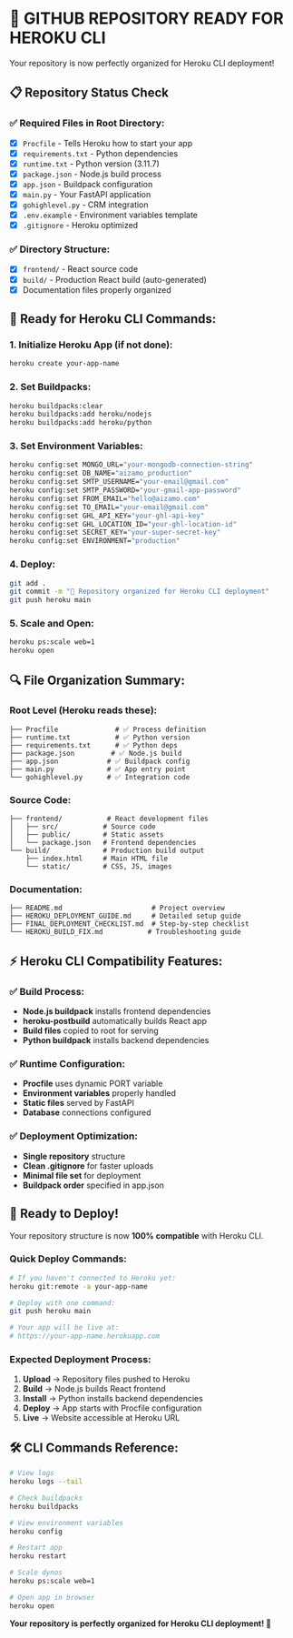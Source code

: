 # 🚀 **GITHUB REPOSITORY READY FOR HEROKU CLI**

Your repository is now perfectly organized for Heroku CLI deployment!

## 📋 **Repository Status Check**

### ✅ **Required Files in Root Directory:**
- [x] `Procfile` - Tells Heroku how to start your app
- [x] `requirements.txt` - Python dependencies  
- [x] `runtime.txt` - Python version (3.11.7)
- [x] `package.json` - Node.js build process
- [x] `app.json` - Buildpack configuration
- [x] `main.py` - Your FastAPI application
- [x] `gohighlevel.py` - CRM integration
- [x] `.env.example` - Environment variables template
- [x] `.gitignore` - Heroku optimized

### ✅ **Directory Structure:**
- [x] `frontend/` - React source code
- [x] `build/` - Production React build (auto-generated)
- [x] Documentation files properly organized

## 🎯 **Ready for Heroku CLI Commands:**

### **1. Initialize Heroku App (if not done):**
```bash
heroku create your-app-name
```

### **2. Set Buildpacks:**
```bash
heroku buildpacks:clear
heroku buildpacks:add heroku/nodejs
heroku buildpacks:add heroku/python
```

### **3. Set Environment Variables:**
```bash
heroku config:set MONGO_URL="your-mongodb-connection-string"
heroku config:set DB_NAME="aizamo_production"
heroku config:set SMTP_USERNAME="your-email@gmail.com"
heroku config:set SMTP_PASSWORD="your-gmail-app-password"
heroku config:set FROM_EMAIL="hello@aizamo.com"
heroku config:set TO_EMAIL="your-email@gmail.com"
heroku config:set GHL_API_KEY="your-ghl-api-key"
heroku config:set GHL_LOCATION_ID="your-ghl-location-id"
heroku config:set SECRET_KEY="your-super-secret-key"
heroku config:set ENVIRONMENT="production"
```

### **4. Deploy:**
```bash
git add .
git commit -m "🚀 Repository organized for Heroku CLI deployment"
git push heroku main
```

### **5. Scale and Open:**
```bash
heroku ps:scale web=1
heroku open
```

## 🔍 **File Organization Summary:**

### **Root Level (Heroku reads these):**
```
├── Procfile              # ✅ Process definition
├── runtime.txt           # ✅ Python version
├── requirements.txt      # ✅ Python deps
├── package.json         # ✅ Node.js build
├── app.json            # ✅ Buildpack config
├── main.py             # ✅ App entry point
└── gohighlevel.py      # ✅ Integration code
```

### **Source Code:**
```
├── frontend/           # React development files
│   ├── src/           # Source code
│   ├── public/        # Static assets
│   └── package.json   # Frontend dependencies
└── build/             # Production build output
    ├── index.html     # Main HTML file
    └── static/        # CSS, JS, images
```

### **Documentation:**
```
├── README.md                      # Project overview
├── HEROKU_DEPLOYMENT_GUIDE.md     # Detailed setup guide
├── FINAL_DEPLOYMENT_CHECKLIST.md  # Step-by-step checklist
└── HEROKU_BUILD_FIX.md           # Troubleshooting guide
```

## ⚡ **Heroku CLI Compatibility Features:**

### **✅ Build Process:**
- **Node.js buildpack** installs frontend dependencies
- **heroku-postbuild** automatically builds React app
- **Build files** copied to root for serving
- **Python buildpack** installs backend dependencies

### **✅ Runtime Configuration:**
- **Procfile** uses dynamic PORT variable
- **Environment variables** properly handled
- **Static files** served by FastAPI
- **Database** connections configured

### **✅ Deployment Optimization:**
- **Single repository** structure
- **Clean .gitignore** for faster uploads
- **Minimal file set** for deployment
- **Buildpack order** specified in app.json

## 🎉 **Ready to Deploy!**

Your repository structure is now **100% compatible** with Heroku CLI. 

### **Quick Deploy Commands:**
```bash
# If you haven't connected to Heroku yet:
heroku git:remote -a your-app-name

# Deploy with one command:
git push heroku main

# Your app will be live at:
# https://your-app-name.herokuapp.com
```

### **Expected Deployment Process:**
1. **Upload** → Repository files pushed to Heroku
2. **Build** → Node.js builds React frontend  
3. **Install** → Python installs backend dependencies
4. **Deploy** → App starts with Procfile configuration
5. **Live** → Website accessible at Heroku URL

## 🛠️ **CLI Commands Reference:**

```bash
# View logs
heroku logs --tail

# Check buildpacks  
heroku buildpacks

# View environment variables
heroku config

# Restart app
heroku restart

# Scale dynos
heroku ps:scale web=1

# Open app in browser
heroku open
```

**Your repository is perfectly organized for Heroku CLI deployment! 🚀**
